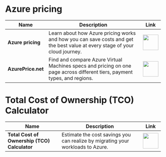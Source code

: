 # Azure pricing

| Name | Description | Link |
|--|--|--|
| **Azure pricing** | Learn about how Azure pricing works and how you can save costs and get the best value at every stage of your cloud journey. | <a href="https://azure.microsoft.com/en-us/pricing"><img src="https://github.com/jcabeza/azure/blob/main/docs/assets/reshot-icon-link.svg?raw=true" width="50"/></a> |
| **AzurePrice.net** | Find and compare Azure Virtual Machines specs and pricing on one page across different tiers, payment types, and regions. | <a href="https://azureprice.net"><img src="https://github.com/jcabeza/azure/blob/main/docs/assets/reshot-icon-link.svg?raw=true" width="50"/></a> |

# Total Cost of Ownership (TCO) Calculator

| Name | Description | Link |
|--|--|--|
| **Total Cost of Ownership (TCO) Calculator** | Estimate the cost savings you can realize by migrating your workloads to Azure. | <a href="https://azure.microsoft.com/en-us/pricing/tco/calculator/"><img src="https://github.com/jcabeza/azure/blob/main/docs/assets/reshot-icon-link.svg?raw=true" width="50"/></a> |